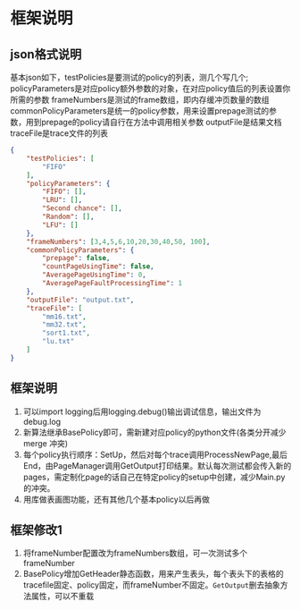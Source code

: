 # 框架说明
## json格式说明
基本json如下，testPolicies是要测试的policy的列表，测几个写几个;
policyParameters是对应policy额外参数的对象，在对应policy值后的列表设置你所需的参数
frameNumbers是测试的frame数组，即内存缓冲页数量的数组
commonPolicyParameters是统一的policy参数，用来设置prepage测试的参数，用到prepage的policy请自行在方法中调用相关参数
outputFile是结果文档
traceFile是trace文件的列表
```json
{
    "testPolicies": [
        "FIFO"
    ],
    "policyParameters": {
        "FIFO": [],
        "LRU": [],
        "Second chance": [],
        "Random": [],
        "LFU": []
    },
    "frameNumbers": [3,4,5,6,10,20,30,40,50, 100],
    "commonPolicyParameters": {
        "prepage": false,
        "countPageUsingTime": false,
        "AveragePageUsingTime": 0,
        "AveragePageFaultProcessingTime": 1
    },
    "outputFile": "output.txt",
    "traceFile": [
        "mm16.txt",
        "mm32.txt",
        "sort1.txt",
        "lu.txt"
    ]
}
```
## 框架说明
1. 可以import logging后用logging.debug()输出调试信息，输出文件为debug.log
2. 新算法继承BasePolicy即可，需新建对应policy的python文件(各类分开减少merge 冲突)
3. 每个policy执行顺序：SetUp，然后对每个trace调用ProcessNewPage,最后End，由PageManager调用GetOutput打印结果。默认每次测试都会传入新的pages，需定制化page的话自己在特定policy的setup中创建，减少Main.py的冲突。
4. 用库做表画图功能，还有其他几个基本policy以后再做
## 框架修改1
1. 将frameNumber配置改为frameNumbers数组，可一次测试多个frameNumber
2. BasePolicy增加GetHeader静态函数，用来产生表头，每个表头下的表格的tracefile固定、policy固定，而frameNumber不固定。`GetOutput`删去抽象方法属性，可以不重载
